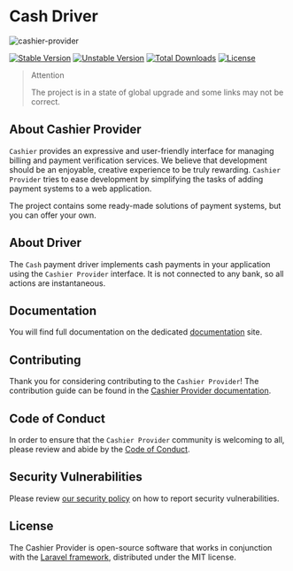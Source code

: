 # Cash Driver

![cashier-provider](https://preview.dragon-code.pro/cashier-provider/cash.svg?brand=laravel)

[![Stable Version][badge_stable]][link_packagist]
[![Unstable Version][badge_unstable]][link_packagist]
[![Total Downloads][badge_downloads]][link_packagist]
[![License][badge_license]][link_license]

> Attention
>
> The project is in a state of global upgrade and some links may not be correct.

## About Cashier Provider

`Cashier` provides an expressive and user-friendly interface for managing billing and payment verification services.
We believe that development should be an enjoyable, creative experience to be truly rewarding.
`Cashier Provider` tries to ease development by simplifying the tasks of adding payment systems to a web application.

The project contains some ready-made solutions of payment systems, but you can offer your own.

## About Driver

The `Cash` payment driver implements cash payments in your application using the `Cashier Provider` interface.
It is not connected to any bank, so all actions are instantaneous.

## Documentation

You will find full documentation on the dedicated [documentation](https://github.com/cashier-provider/docs) site.

## Contributing

Thank you for considering contributing to the `Cashier Provider`!
The contribution guide can be found in the [Cashier Provider documentation](https://github.com/cashier-provider/docs).

## Code of Conduct

In order to ensure that the `Cashier Provider` community is welcoming to all, please review and abide by
the [Code of Conduct](https://github.com/cashier-provider/docs).

## Security Vulnerabilities

Please review [our security policy](https://github.com/cashier-provider/docs) on how to report security vulnerabilities.

## License

The Cashier Provider is open-source software that works in conjunction with
the [Laravel framework](https://laravel.com/), distributed under the MIT license.


[badge_downloads]:      https://img.shields.io/packagist/dt/cashier-provider/cash.svg?style=flat-square

[badge_license]:        https://img.shields.io/packagist/l/cashier-provider/cash.svg?style=flat-square

[badge_stable]:         https://img.shields.io/github/v/release/cashier-provider/cash?label=stable&style=flat-square

[badge_unstable]:       https://img.shields.io/badge/unstable-dev--main-orange?style=flat-square

[link_license]:         LICENSE

[link_packagist]:       https://packagist.org/packages/cashier-provider/cash
